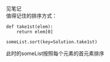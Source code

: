 见笔记  
值得记住的排序方式：  
```
def take1st(elem):  
    return elem[0]

someList.sort(key=Solution.take1st)

```
此时的someList按照每个元素的首元素排序
